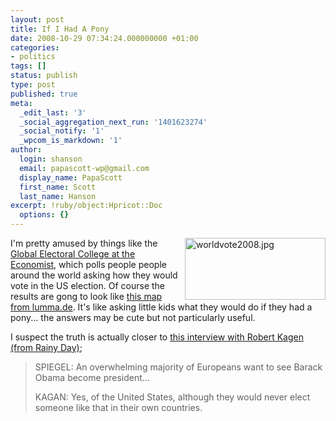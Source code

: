 ```yaml
---
layout: post
title: If I Had A Pony
date: 2008-10-29 07:34:24.000000000 +01:00
categories:
- politics
tags: []
status: publish
type: post
published: true
meta:
  _edit_last: '3'
  _social_aggregation_next_run: '1401623274'
  _social_notify: '1'
  _wpcom_is_markdown: '1'
author:
  login: shanson
  email: papascott-wp@gmail.com
  display_name: PapaScott
  first_name: Scott
  last_name: Hanson
excerpt: !ruby/object:Hpricot::Doc
  options: {}
---
```

<p><a href="http://lumma.de/eintrag.php?id=3895"><img src="http://www.papascott.de/wordpress/wp-content/uploads/2008/10/worldvote2008.jpg" alt="worldvote2008.jpg" border="0" width="225" height="99" align="right" /></a>I'm pretty amused by things like the <a href="http://www.economist.com/vote2008/index.cfm">Global Electoral College at the Economist</a>, which polls people people around the world asking how they would vote in the US election. Of course the results are gong to look like <a href="http://lumma.de/eintrag.php?id=3895">this map from lumma.de</a>. It's like asking little kids what they would do if they had a pony... the answers may be cute but not particularly useful.</p>
<p>I suspect the truth is actually closer to <a href="http://www.spiegel.de/international/world/0,1518,586770,00.html">this interview with Robert Kagen</a> <a href="http://www.eamonn.com/2008/10/europe_exactly.htm">(from Rainy Day)</a>;</p>
<blockquote><p>SPIEGEL: An overwhelming majority of Europeans want to see Barack Obama become president...</p>
<p>KAGAN: Yes, of the United States, although they would never elect someone like that in their own countries.</p></blockquote>
